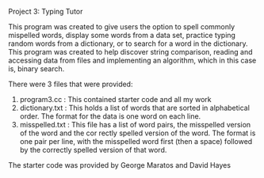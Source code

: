 Project 3: Typing Tutor

This program was created to give users the option to spell commonly mispelled words, display some words from a data set, practice typing random words from a dictionary, or to search for a word in the dictionary. This program was created to help discover string comparison, reading and accessing data from files and implementing an algorithm, which in this case is, binary search.

There were 3 files that were provided:

1)  program3.cc : This contained starter code and all my work
2)  dictionary.txt : This holds a list of words that are sorted in alphabetical order. The format
 for the data is one word on each line.
3)   misspelled.txt : This file has a list of word pairs, the misspelled version of the word and the cor
rectly spelled version of the word. The format is one pair per line, with the misspelled
 word first (then a space) followed by the correctly spelled version of that word.

The starter code was provided by George Maratos and David Hayes
